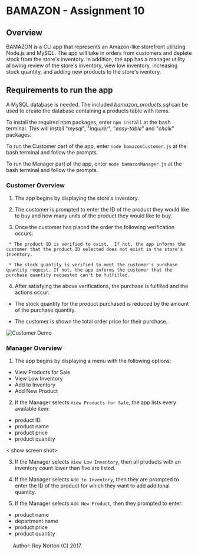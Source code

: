 # BAMAZON - Assignment 10

## Overview

BAMAZON is a CLI app that represents an Amazon-like storefront utilizing Node.js and MySQL.  The app will take in orders from customers and deplete stock from the store's inventory.  In addition, the app has a manager utility allowing review of the store's inventory, view low inventory, increasing stock quantity, and adding new products to the store's iventory.

## Requirements to run the app

A MySQL database is needed.  The included *bamazon_products.sql* can be used to create the database containing a products table with items.

To install the required npm packages, enter `npm install` at the bash terminal.  This will install "*mysql*", "*inquirer*", "*easy-table*" and "*chalk*" packages.

To run the Customer part of the app, enter `node bamazonCustomer.js` at the bash terminal and follow the prompts.

To run the Manager part of the app, enter `node bamazonManager.js` at the bash terminal and follow the prompts.

### Customer Overview

   1. The app begins by displaying the store's inventory.

   2. The customer is prompted to enter the ID of the product they would like to buy and how many units of the product they would like to buy.

   3. Once the customer has placed the order the following verification occurs:

     * The product ID is verified to exist.  If not, the app informs the customer that the product ID selected does not exist in the store's inventory.

     * The stock quantity is verified to meet the customer's purchase quantity request. If not, the app informs the customer that the purchase quantity requested can't be fulfilled. 
   
   4. After satisfying the above verifications, the purchase is fulfilled and the actions occur:

   * The stock quantity for the product purchased is reduced by the amount of the purchase quantity.

   * The customer is shown the total order price for their purchase. 

   ![Customer Demo](https://rnorton12.github.io/bamazon/images/customer_demo.gif)
 
### Manager Overview
   
   1. The app begins by displaying a menu with the following options:
   * View Products for Sale
   * View Low Inventory
   * Add to Inventory
   * Add New Product

   <show screen shot>

  2. If the Manager selects `View Products for Sale`, the app lists every available item:
  * product ID
  * product name
  * product price
  * product quantity

  < show screen shot>

  3. If the Manager selects `View Low Inventory`, then all products with an inventory count lower than five are listed.

  <show screen shot>
  
  4. If the Manager selects `Add to Inventory`, then they are prompted to enter the ID of the product for which they want to add additonal quantity.

  <show screen shot>

  5. If the Manager selects `Add New Product`, then they prompted to enter:
  * product name
  * department name
  * product price
  * product quantity

  <show screen shot>

　
Author: Roy Norton (C) 2017.

　
